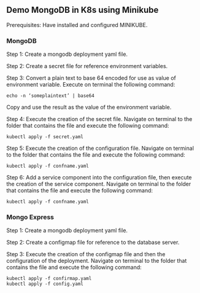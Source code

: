 ## Demo MongoDB in K8s using Minikube
 Prerequisites: Have installed and configured MINIKUBE.

 ### MongoDB

 Step 1: Create a mongodb deployment yaml file.

 Step 2: Create a secret file for reference environment variables.

 Step 3: Convert a plain text to base 64 encoded for use as value of environment variable.
Execute on terminal the following command:

    echo -n ‘someplaintext’ | base64

Copy and use the result as the value of the environment variable.

Step 4: Execute the creation of the secret file.
Navigate on terminal to the folder that contains the file and execute the following command:

    kubectl apply -f secret.yaml

Step 5: Execute the creation of the configuration file.
Navigate on terminal to the folder that contains the file and execute the following command:

    kubectl apply -f confname.yaml

Step 6: Add a service component into the configuration file, then execute the creation of the service component.
Navigate on terminal to the folder that contains the file and execute the following command:

    kubectl apply -f confname.yaml

### Mongo Express

Step 1: Create a mongodb deployment yaml file.

Step 2: Create a configmap file for reference to the database server.

Step 3: Execute the creation of the configmap file and then the configuration of the deployment.
Navigate on terminal to the folder that contains the file and execute the following command:

    kubectl apply -f confirmap.yaml
    kubectl apply -f config.yaml

